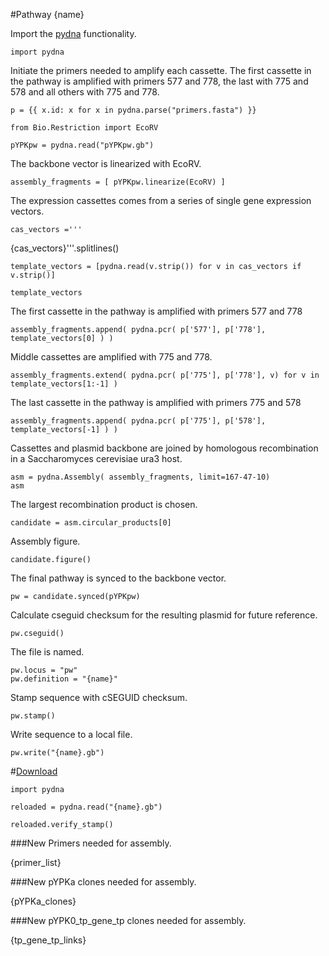 #Pathway {name}

Import the [pydna](https://pypi.python.org/pypi/pydna/) functionality.

    import pydna

Initiate the primers needed to amplify each cassette.
The first cassette in the pathway is amplified with 
primers 577 and 778, the last with
775 and 578 and all others with 775 and 778.

    p = {{ x.id: x for x in pydna.parse("primers.fasta") }}

    from Bio.Restriction import EcoRV

    pYPKpw = pydna.read("pYPKpw.gb")

The backbone vector is linearized with EcoRV.

    assembly_fragments = [ pYPKpw.linearize(EcoRV) ]

The expression cassettes comes from a series of single gene expression vectors.

    cas_vectors ='''
{cas_vectors}'''.splitlines()

    template_vectors = [pydna.read(v.strip()) for v in cas_vectors if v.strip()]

    template_vectors

The first cassette in the pathway is amplified with primers 577 and 778

    assembly_fragments.append( pydna.pcr( p['577'], p['778'],  template_vectors[0] ) )

Middle cassettes are amplified with 775 and 778.

    assembly_fragments.extend( pydna.pcr( p['775'], p['778'], v) for v in template_vectors[1:-1] ) 

The last cassette in the pathway is amplified with primers 775 and 578

    assembly_fragments.append( pydna.pcr( p['775'], p['578'], template_vectors[-1] ) )

Cassettes and plasmid backbone are joined by homologous recombination in a Saccharomyces cerevisiae ura3 host.

    asm = pydna.Assembly( assembly_fragments, limit=167-47-10)
    asm

The largest recombination product is chosen.

    candidate = asm.circular_products[0]

Assembly figure.
            
    candidate.figure()

The final pathway is synced to the backbone vector.

    pw = candidate.synced(pYPKpw)

Calculate cseguid checksum for the resulting plasmid for future reference.

    pw.cseguid()

The file is named.

    pw.locus = "pw"
    pw.definition = "{name}"

Stamp sequence with cSEGUID checksum.

    pw.stamp()

Write sequence to a local file.

    pw.write("{name}.gb")

#[Download]({name}.gb)

    import pydna

    reloaded = pydna.read("{name}.gb")

    reloaded.verify_stamp()

###New Primers needed for assembly.

{primer_list}

###New pYPKa clones needed for assembly.

{pYPKa_clones}

###New pYPK0_tp_gene_tp clones needed for assembly.

{tp_gene_tp_links}
	

